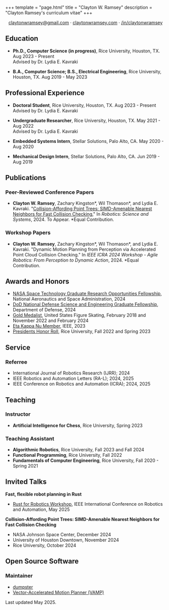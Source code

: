+++
template = "page.html"
title = "Clayton W. Ramsey"
description = "Clayton Ramsey's curriculum vitae"
+++

<div style="text-align: center">

[claytonwramsey@gmail.com](mailto:claytonwramsey@gmail.com) ·
[claytonwramsey.com](https://claytonwramsey.com) ·
[/in/claytonwramsey](https://www.linkedin.com/in/claytonwramsey/)

</div>

## Education

- **Ph.D., Computer Science (in progress)**, Rice University, Houston,
  TX. Aug 2023 - Present
  <br>
  Advised by Dr. Lydia E. Kavraki

- **B.A., Computer Science; B.S., Electrical Engineering**, Rice
  University, Houston, TX. Aug 2019 - May 2023

## Professional Experience

- **Doctoral Student**, Rice University, Houston, TX. Aug 2023 -
  Present
  <br>
  Advised by Dr. Lydia E. Kavraki

- **Undergraduate Researcher**, Rice University, Houston, TX. May
  2021 - Aug 2022
  <br>
  Advised by Dr. Lydia E. Kavraki

- **Embedded Systems Intern**, Stellar Solutions, Palo Alto, CA. May
  2020 - Aug 2020
- **Mechanical Design Intern**, Stellar Solutions, Palo Alto, CA. Jun
  2019 - Aug 2019

## Publications

### Peer-Reviewed Conference Papers

- **Clayton W. Ramsey**, Zachary Kingston\*, Wil Thomason\*, and
  Lydia E. Kavraki. "[Collision-Affording Point Trees: SIMD-Amenable
  Nearest Neighbors for Fast Collision
  Checking.](https://arxiv.org/abs/2406.02807)" In <cite>Robotics: Science
  and Systems</cite>, 2024. To Appear. \*Equal Contribution.

### Workshop Papers

- **Clayton W. Ramsey**, Zachary Kingston\*, Wil Thomason\*, and
  Lydia E. Kavraki. "Dynamic Motion Planning from Perception via
  Accelerated Point Cloud Collision Checking." In <cite>IEEE ICRA 2024
  Workshop - Agile Robotics: From Perception to Dynamic Action</cite>, 2024.
  \*Equal Contribution.

## Awards and Honors

- [NASA Space Technology Graduate Research Opportunities
  Fellowship](https://www.nasa.gov/directorates/stmd/space-tech-research-grants/nstgro/),
  National Aeronautics and Space Administration, 2024
- [DoD National Defense Science and Engineering Graduate
  Fellowship](https://ndseg.sysplus.com/NDSEG/about), Department of
  Defense, 2024
- [Gold
  Medalist](https://www.usfigureskating.org/skate/test-structure),
  United States Figure Skating, February 2018 and November 2022 and
  February 2024
- [Eta Kappa Nu Member](https://hkn.ieee.org/), IEEE, 2023
- [Presidents Honor
  Roll](https://registrar.rice.edu/students/academic-honors), Rice
  University, Fall 2022 and Spring 2023

## Service

### Referree

- International Journal of Robotics Research (IJRR); 2024
- IEEE Robotics and Automation Letters (RA-L); 2024, 2025
- IEEE Conference on Robotics and Automation (ICRA); 2024, 2025

## Teaching

### Instructor

- **Artificial Intelligence for Chess**, Rice University, Spring 2023

### Teaching Assistant

- **Algorithmic Robotics**, Rice University, Fall 2023 and Fall 2024
- **Functional Programming**, Rice University, Fall 2022
- **Fundamentals of Computer Engineering**, Rice University, Fall 2020 - Spring 2021

## Invited Talks

**Fast, flexible robot planning in Rust**

- [Rust for Robotics Workshop](https://sites.google.com/view/r4rworkshop), IEEE International Conference on Robotics and Automation, May 2025

**Collision-Affording Point Trees: SIMD-Amenable Nearest Neighbors for Fast Collision Checking**

- NASA Johnson Space Center, December 2024
- University of Houston Downtown, November 2024
- Rice University, October 2024

## Open Source Software

### Maintainer

- [dumpster](https://github.com/claytonwramsey/dumpster)
- [Vector-Accelerated Motion Planner (VAMP)](https://github.com/KavrakiLab/vamp)

<footer>

Last updated May 2025.

</footer>
